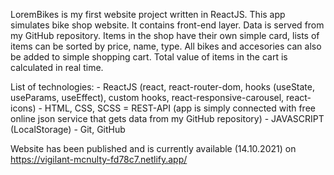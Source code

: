 LoremBikes is my first website project written in ReactJS. This app simulates bike shop website. It contains front-end layer. Data is served from my GitHub repository. Items in the shop have their own simple card, lists of items can be sorted by price, name, type. All bikes and accesories can also be added to simple shopping cart. Total value of items in the cart is calculated in real time. 

List of technologies: 
    - ReactJS (react, react-router-dom, hooks (useState, useParams, useEffect), custom hooks, react-responsive-carousel, react-icons)
    - HTML, CSS, SCSS
    = REST-API (app is simply connected with free online json service that gets data from my GitHub repository)
    - JAVASCRIPT (LocalStorage)
    - Git, GitHub

Website has been published and is currently available (14.10.2021) on https://vigilant-mcnulty-fd78c7.netlify.app/
    